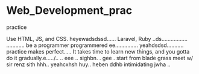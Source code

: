 # Web_Development_prac
practice

Use HTML, JS, and CSS.
 heyewadsdssd......
Laravel, Ruby ..ds.................
............
be a programmer programmered ee...............
 yeahdsdsd...........
practice makes perfect.....
It takes time to learn new things, and you gotta do it gradually.e...../..
..
 eee ..
sighbn.
. gee . start from blade grass meet w/ sir renz
sith
hhh..
yeahcxhsh
huy..
heben
ddhb
intimidating
jwha
..
